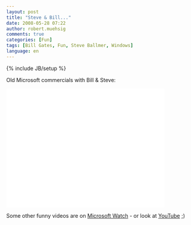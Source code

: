 ```yaml
---
layout: post
title: "Steve & Bill..."
date: 2008-05-28 07:22
author: robert.muehsig
comments: true
categories: [Fun]
tags: [Bill Gates, Fun, Steve Ballmer, Windows]
language: en
---
```

{% include JB/setup %}
<p>Old Microsoft commercials with Bill &amp; Steve:</p>  
  
<iframe width="420" height="315" src="//www.youtube.com/embed/IY2j_GPIqRA" frameborder="0" allowfullscreen></iframe>
<p>Some other funny videos are on <a href="http://www.microsoft-watch.com/content/corporate/the_steve_and_bill_show.html?kc=MWRSS02129TX1K0000535">Microsoft Watch</a> - or look at <a href="http://www.youtube.com/results?search_query=Steve+Ballmer+Bill+Gates&amp;search_type=">YouTube</a> ;)</p>
